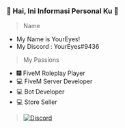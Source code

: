 ### 👋 Hai, Ini Informasi Personal Ku 👋

> Name
- My Name is YourEyes!
- My Discord : YourEyes#9436

> My Passions
- 🎆 FiveM Roleplay Player
- 💻 FiveM Server Developer
- 💻 Bot Developer
- 💻 Store Seller

> [![Discord](https://cdn.discordapp.com/attachments/792892195162161202/803838180427038740/unknown.png)](https://discord.gg/XPqYtrdxDV)
